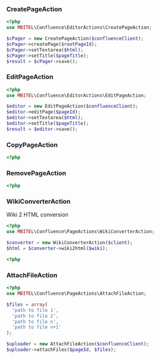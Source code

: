 ### CreatePageAction

```php
<?php
use MBITEL\Confluence\EditorActions\CreatePageAction;

$cPager = new CreatePageAction($confluenceClient);
$cPager->createPage($rootPageId);
$cPager->setTextarea($html);
$cPager->setTitle($pageTitle);
$result = $cPager->save();
```

### EditPageAction

```php
<?php
use MBITEL\Confluence\EditorActions\EditPageAction;

$editor = new EditPageAction($confluenceClient);
$editor->editPage($pageId);
$editor->setTextarea($html);
$editor->setTitle($pageTitle);
$result = $editor->save();

```

### CopyPageAction

```php
<?php


```

### RemovePageAction

```php
<?php


```

### WikiConverterAction

Wiki 2 HTML conversion

```php
<?php
use MBITEL\Confluence\PageActions\WikiConverterAction;

$converter = new WikiConverterAction($client);
$html = $converter->wiki2html($wiki);
```

```php
<?php


```

### AttachFileAction

```php
<?php
use MBITEL\Confluence\PageActions\AttachFileAction;

$files = array(
  'path to file 1',
  'path to file 2',
  'path to file n',
  'path to file n+1'
);

$uploader = new AttachFileAction($confluenceClient);
$uploader->attachFiles($pageId, $files);

```
